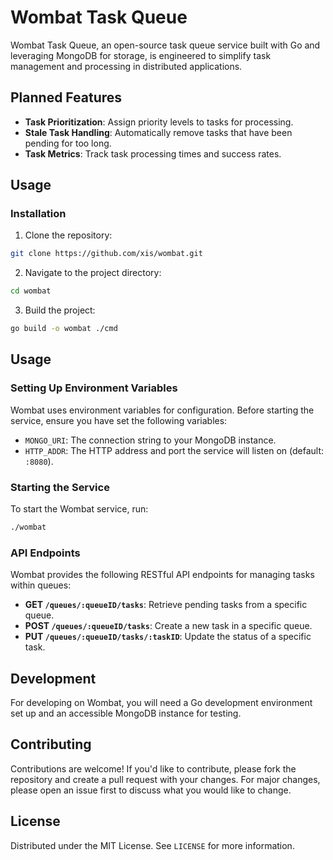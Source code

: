 # Wombat Task Queue

Wombat Task Queue, an open-source task queue service built with Go and leveraging MongoDB for storage, is engineered to simplify task management and processing in distributed applications. 


## Planned Features

- **Task Prioritization**: Assign priority levels to tasks for processing.
- **Stale Task Handling**: Automatically remove tasks that have been pending for too long.
- **Task Metrics**: Track task processing times and success rates.



## Usage


### Installation

1. Clone the repository:
  ```bash
  git clone https://github.com/xis/wombat.git
  ```
2. Navigate to the project directory:
  ```bash
  cd wombat
  ```
  3. Build the project:
  ```bash
  go build -o wombat ./cmd
  ```

## Usage

### Setting Up Environment Variables

Wombat uses environment variables for configuration. Before starting the service, ensure you have set the following variables:

- `MONGO_URI`: The connection string to your MongoDB instance.
- `HTTP_ADDR`: The HTTP address and port the service will listen on (default: `:8080`).

### Starting the Service

To start the Wombat service, run:
  
  ```bash 
  ./wombat
  ```
### API Endpoints

Wombat provides the following RESTful API endpoints for managing tasks within queues:

- **GET `/queues/:queueID/tasks`**: Retrieve pending tasks from a specific queue.
- **POST `/queues/:queueID/tasks`**: Create a new task in a specific queue.
- **PUT `/queues/:queueID/tasks/:taskID`**: Update the status of a specific task.

## Development

For developing on Wombat, you will need a Go development environment set up and an accessible MongoDB instance for testing.

## Contributing

Contributions are welcome! If you'd like to contribute, please fork the repository and create a pull request with your changes. For major changes, please open an issue first to discuss what you would like to change.

## License

Distributed under the MIT License. See `LICENSE` for more information.
